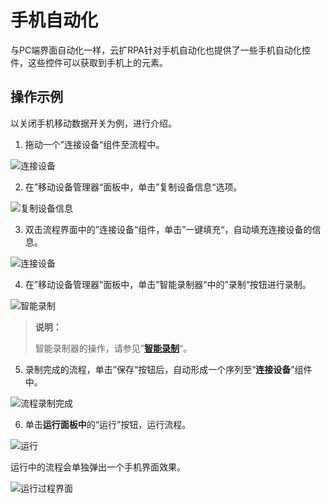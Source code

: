 # **手机自动化**

与PC端界面自动化一样，云扩RPA针对手机自动化也提供了一些手机自动化控件，这些控件可以获取到手机上的元素。

## 操作示例

以关闭手机移动数据开关为例，进行介绍。

1. 拖动一个”连接设备“组件至流程中。

![连接设备](https://docimages.blob.core.chinacloudapi.cn/images/Studio/connectdevices20201104.png)

2. 在”移动设备管理器“面板中，单击”复制设备信息“选项。

![复制设备信息](https://docimages.blob.core.chinacloudapi.cn/images/Studio/copydevices20201104.png)

3. 双击流程界面中的”连接设备“组件，单击”一键填充“，自动填充连接设备的信息。

![连接设备](https://docimages.blob.core.chinacloudapi.cn/images/Studio/connectdevicesfullin20201104.png)

4. 在”移动设备管理器“面板中，单击”智能录制器“中的”录制“按钮进行录制。

![智能录制](https://docimages.blob.core.chinacloudapi.cn/images/Studio/recoder20201104.png)

> **说明：**
>
> 智能录制器的操作，请参见”[**智能录制**](developProject/Recording/Recording.md?_v=v2020.4)“。

5. 录制完成的流程，单击”保存“按钮后，自动形成一个序列至“**连接设备**”组件中。

![流程录制完成](https://docimages.blob.core.chinacloudapi.cn/images/Studio/flowdone20201104.png)

6. 单击**运行面板中**的“运行”按钮，运行流程。

![运行](https://docimages.blob.core.chinacloudapi.cn/images/Studio/run20201104.png)

 运行中的流程会单独弹出一个手机界面效果。

![运行过程界面](https://docimages.blob.core.chinacloudapi.cn/images/Studio/runprocessUI20201104.png)